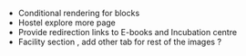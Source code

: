 - Conditional rendering for blocks 
- Hostel explore more page
- Provide redirection links to E-books and Incubation centre
- Facility section , add other tab for rest of the images ?